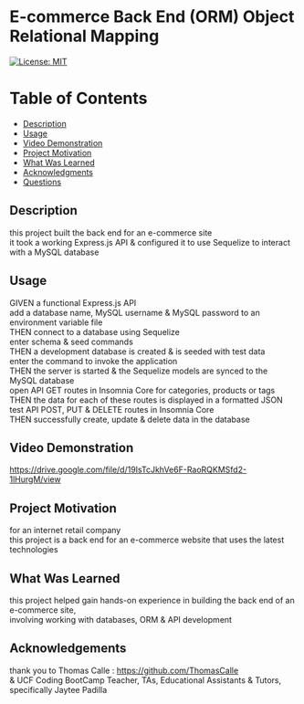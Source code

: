   # E-commerce Back End (ORM) Object Relational Mapping

  [![License: MIT](https://img.shields.io/badge/License-MIT-yellow.svg)](https://opensource.org/licenses/MIT)
  
  # Table of Contents

  * [Description](#description)
  * [Usage](#usage)
  * [Video Demonstration](#video-demonstration)
  * [Project Motivation](#project-motivation)
  * [What Was Learned](#what-was-learned)
  * [Acknowledgments](#acknowledgments)
  * [Questions](#questions)
  
  ## Description

  this project built the back end for an e-commerce site <br>
  it took a working Express.js API & configured it to use Sequelize to interact with a MySQL database
  
  ## Usage 

  GIVEN a functional Express.js API <br>
  add a database name, MySQL username & MySQL password to an environment variable file <br>
  THEN connect to a database using Sequelize <br>
  enter schema & seed commands <br>
  THEN a development database is created & is seeded with test data <br>
  enter the command to invoke the application <br>
  THEN the server is started & the Sequelize models are synced to the MySQL database <br>
  open API GET routes in Insomnia Core for categories, products or tags <br>
  THEN the data for each of these routes is displayed in a formatted JSON <br>
  test API POST, PUT & DELETE routes in Insomnia Core <br>
  THEN successfully create, update & delete data in the database

  ## Video Demonstration

  https://drive.google.com/file/d/19IsTcJkhVe6F-RaoRQKMSfd2-1lHurgM/view

  ## Project Motivation

  for an internet retail company <br>
  this project is a back end for an e-commerce website that uses the latest technologies <br>

  ## What Was Learned

  this project helped gain hands-on experience in building the back end of an e-commerce site, <br>
  involving working with databases, ORM & API development

  ## Acknowledgements
  
  thank you to Thomas Calle : https://github.com/ThomasCalle <br>
  & UCF Coding BootCamp Teacher, TAs, Educational Assistants & Tutors, <br>
  specifically Jaytee Padilla
